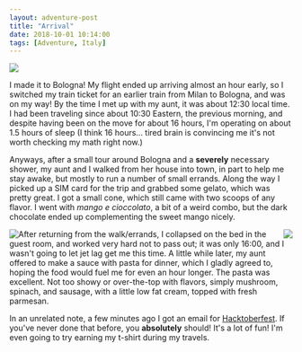 ```yaml
---
layout: adventure-post
title: "Arrival"
date: 2018-10-01 10:14:00
tags: [Adventure, Italy]
---
```


<img style="max-width: 100%;
    float: center;
    height: auto"
    src="/assets/italy/bologna-room.jpg">

I made it to Bologna! My flight ended up arriving almost an hour early, so I switched my train
ticket for an earlier train from Milan to Bologna, and was on my way! By the time I met up with my
aunt, it was about 12:30 local time. I had been traveling since about 10:30 Eastern, the previous
morning, and despite having been on the move for about 16 hours, I'm operating on about 1.5 hours
of sleep (I think 16 hours... tired brain is convincing me it's not worth checking my math right
now.)

Anyways, after a small tour around Bologna and a **severely** necessary shower, my aunt and I
walked from her house into town, in part to help me stay awake, but mostly to run a number of small
errands. Along the way I picked up a SIM card for the trip and grabbed some gelato, which was
pretty great. I got a small cone, which still came with two scoops of any flavor. I went with
_mango e cioccolato_, a bit of a weird combo, but the dark chocolate ended up complementing the
sweet mango nicely.

<img style="max-width: 50%;
    float: left;
    height: auto"
    src="/assets/italy/bologna-gelato-1.jpg">

<img style="max-width: 50%;
    float: right;
    height: auto"
    src="/assets/italy/ac-pasta.jpg">

After returning from the walk/errands, I collapsed on the bed in the guest room, and worked very
hard not to pass out; it was only 16:00, and I wasn't going to let jet lag get me this time. A
little while later, my aunt offered to make a sauce with pasta for dinner, which I gladly agreed
to, hoping the food would fuel me for even an hour longer. The pasta was excellent. Not too
showy or over-the-top with flavors, simply mushroom, spinach, and sausage, with a little low fat
cream, topped with fresh parmesan.

In an unrelated note, a few minutes ago I got an email for [Hacktoberfest]. If you've never done
that before, you **absolutely** should! It's a lot of fun! I'm even going to try earning my t-shirt
during my travels.

[//]: # 'External Links'
[Hacktoberfest]: https://hacktoberfest.digitalocean.com
